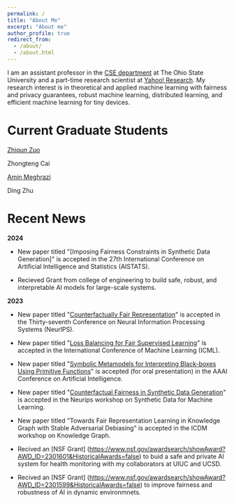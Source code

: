 ```yaml
---
permalink: /
title: "About Me"
excerpt: "About me"
author_profile: true
redirect_from: 
  - /about/
  - /about.html
---
```


I am an assistant professor in the [CSE department](https://cse.osu.edu/) at The Ohio State University and a part-time research scientist at [Yahoo! Research](https://research.yahoo.com/). My research interest is in theoretical and applied machine learning with fairness and privacy guarantees, robust machine learning, distributed learning, and efficient machine learning for tiny devices. 

Current Graduate Students
======
[Zhiqun Zuo](https://www.linkedin.com/in/zhiqun-zuo-616507277/)

Zhongteng Cai

[Amin Meghrazi](https://www.linkedin.com/in/amin-meghrazi-708671173/)

Ding Zhu


Recent News
======

**2024**

* New paper titled "[Imposing Fairness Constraints in Synthetic Data Generation]" is accepted in the 27th International Conference on Artificial Intelligence and Statistics (AISTATS). 

* Recieved Grant from college of engineering to build safe, robust, and interpretable AI models for large-scale systems. 

**2023**

* New paper titled "[Counterfactually Fair Representation](https://arxiv.org/pdf/2311.05420.pdf)" is accepted in the Thirty-seventh Conference on Neural Information Processing Systems (NeurIPS). 

* New paper titled "[Loss Balancing for Fair Supervised Learning](https://openreview.net/pdf?id=gVGZyRDpXX)" is accepted in the International Conference of Machine Learning (ICML). 

* New paper titled "[Symbolic Metamodels for Interpreting Black-boxes Using Primitive Functions]()" is accepted (for oral presentation) in the AAAI Conference on Artificial Intelligence.

* New paper titled "[Counterfactual Fairness in Synthetic Data Generation](https://openreview.net/pdf?id=tge5NiX4CZo)" is accepted in the Neurips workshop on Synthetic Data for Machine Learning. 

* New paper titled "Towards Fair Representation Learning in Knowledge Graph with Stable Adversarial Debiasing" is accepted in the ICDM workshop on Knowledge Graph. 

* Recived an [NSF Grant] (https://www.nsf.gov/awardsearch/showAward?AWD_ID=2301601&HistoricalAwards=false) to buid a safe and private AI system for health monitoring with my collaborators at UIUC and UCSD.   

* Recived an [NSF Grant] (https://www.nsf.gov/awardsearch/showAward?AWD_ID=2301599&HistoricalAwards=false) to improve fairness and robustness of AI in dynamic environmnets.


